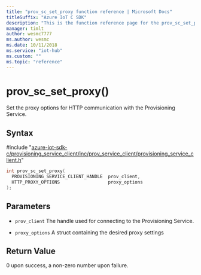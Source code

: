 ```yaml
---                             
title: "prov_sc_set_proxy function reference | Microsoft Docs" 
titleSuffix: "Azure IoT C SDK"            
description: "This is the function reference page for the prov_sc_set_proxy() function in the Azure IoT C SDK. This SDK is used with Azure IoT Hub and Azure IoT Hub Device Provisioning Service"            
manager: timlt                 
author: wesmc7777              
ms.author: wesmc               
ms.date: 10/11/2018                    
ms.service: "iot-hub"             
ms.custom: ""                
ms.topic: "reference"        
---                            
```


# prov_sc_set_proxy()

Set the proxy options for HTTP communication with the Provisioning Service.

## Syntax

\#include "[azure-iot-sdk-c/provisioning_service_client/inc/prov_service_client/provisioning_service_client.h](../provisioning-service-client-h.md)"  
```C
int prov_sc_set_proxy(
  PROVISIONING_SERVICE_CLIENT_HANDLE  prov_client,
  HTTP_PROXY_OPTIONS                  proxy_options
);
```

## Parameters
* `prov_client` The handle used for connecting to the Provisioning Service. 

* `proxy_options` A struct containing the desired proxy settings

## Return Value
0 upon success, a non-zero number upon failure.

